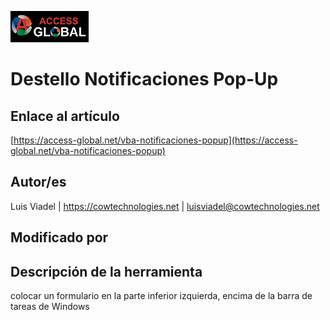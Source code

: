 ﻿![Access-global](/blob/main/Images/Logo1.png)
# Destello Notificaciones Pop-Up
## Enlace al artículo
[https://access-global.net/vba-notificaciones-popup](https://access-global.net/vba-notificaciones-popup)
## Autor/es
Luis Viadel | https://cowtechnologies.net | luisviadel@cowtechnologies.net
## Modificado por

## Descripción de la herramienta
colocar un formulario en la parte inferior izquierda, encima de la barra de tareas de Windows


